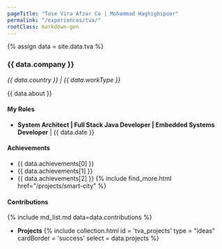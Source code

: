 ```yaml
---
pageTitle: "Tose Vira Afzar Co | Mohammad Haghighipoor" 
permalink: "/experiences/tva/"
rootClass: markdown-gen
---
```


{% assign data = site.data.tva %}

### {{ data.company }}
_{{ data.country }} | {{ data.workType }}_

{{ data.about }}

#### My Roles
- **System Architect &#124; Full Stack Java Developer &#124; Embedded Systems Developer** &#124; {{ data.date }}

#### Achievements
- {{ data.achievements[0] }} 
- {{ data.achievements[1] }} 
- {{ data.achievements[2] }} {% include find_more.html href="/projects/smart-city" %}


#### Contributions
{% include md_list.md data=data.contributions %}


- **Projects**
{% include collection.html 
        id = 'tva_projects'
        type = "ideas"
        cardBorder = 'success'
        select = data.projects
    %}